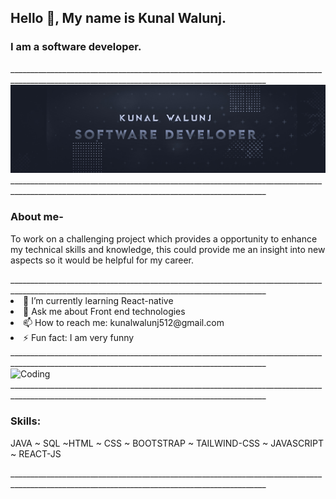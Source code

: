 
<h2> Hello 👋, My name is Kunal Walunj.</h2>
<h3> I am a software developer.</h3>

<div>______________________________________________________________________________________________________________________________________________</div>
 
<img alt="img" src="Profile_picture%20.png">

<div>______________________________________________________________________________________________________________________________________________</div>

<h3> About me-</h3>
<p>
To work on a challenging project which provides a opportunity to enhance my technical skills and knowledge,
this could provide me an insight into new aspects so it would be helpful for my career.
</p>

<div>______________________________________________________________________________________________________________________________________________</div>

<div>
<li>🌱 I’m currently learning React-native</li>
<li>💬 Ask me about Front end technologies</li>
<li>📫 How to reach me: kunalwalunj512@gmail.com</li>
<li>⚡ Fun fact: I am very funny</li>
</div>


<div>______________________________________________________________________________________________________________________________________________</div>

<img align="center" alt="Coding" width="300px" src="https://media.tenor.com/rePDfDWO3XoAAAAd/hacking.gif">

<div>______________________________________________________________________________________________________________________________________________</div>

<h3>Skills:</h3>
<p>JAVA ~ SQL ~HTML ~ CSS ~ BOOTSTRAP ~ TAILWIND-CSS ~ JAVASCRIPT ~ REACT-JS 
 </p>

<div>______________________________________________________________________________________________________________________________________________</div>

